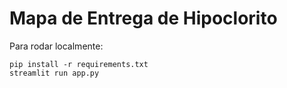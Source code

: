 # Mapa de Entrega de Hipoclorito

Para rodar localmente:

```
pip install -r requirements.txt
streamlit run app.py
```